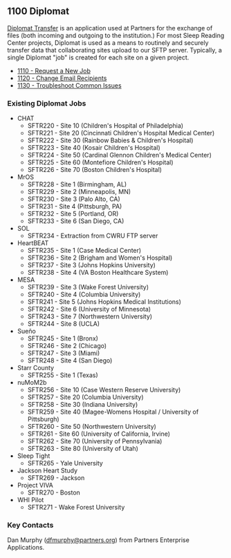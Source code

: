## 1100 Diplomat

[Diplomat Transfer](http://rc.partners.org/diplomat) is an application used at Partners for the exchange of files (both incoming and outgoing to the institution.) For most Sleep Reading Center projects, Diplomat is used as a means to routinely and securely transfer data that collaborating sites upload to our SFTP server. Typically, a single Diplomat "job" is created for each site on a given project.

- [1110 - Request a New Job](https://github.com/sleepepi/howto/blob/master/1000-file-transfer/1100-diplomat/1110-request-a-new-job.md)
- [1120 - Change Email Recipients](https://github.com/sleepepi/howto/blob/master/1000-file-transfer/1100-diplomat/1120-change-email-recipients.md)
- [1130 - Troubleshoot Common Issues](https://github.com/sleepepi/howto/blob/master/1000-file-transfer/1100-diplomat/1130-troubleshoot-common-issues.md)


### Existing Diplomat Jobs

- CHAT
    - SFTR220 - Site 10 (Children's Hospital of Philadelphia)
    - SFTR221 - Site 20 (Cincinnati Children's Hospital Medical Center)
    - SFTR222 - Site 30 (Rainbow Babies & Children's Hospital)
    - SFTR223 - Site 40 (Kosair Children's Hospital)
    - SFTR224 - Site 50 (Cardinal Glennon Children's Medical Center)
    - SFTR225 - Site 60 (Montefiore Children's Hospital)
    - SFTR226 - Site 70 (Boston Children's Hospital)
- MrOS
    - SFTR228 - Site 1 (Birmingham, AL)
    - SFTR229 - Site 2 (Minneapolis, MN)
    - SFTR230 - Site 3 (Palo Alto, CA)
    - SFTR231 - Site 4 (Pittsburgh, PA)
    - SFTR232 - Site 5 (Portland, OR)
    - SFTR233 - Site 6 (San Diego, CA)
- SOL
    - SFTR234 - Extraction from CWRU FTP server
- HeartBEAT
    - SFTR235 - Site 1 (Case Medical Center)
    - SFTR236 - Site 2 (Brigham and Women's Hospital)
    - SFTR237 - Site 3 (Johns Hopkins University)
    - SFTR238 - Site 4 (VA Boston Healthcare System)
- MESA
    - SFTR239 - Site 3 (Wake Forest University)
    - SFTR240 - Site 4 (Columbia University)
    - SFTR241 - Site 5 (Johns Hopkins Medical Institutions)
    - SFTR242 - Site 6 (University of Minnesota)
    - SFTR243 - Site 7 (Northwestern University)
    - SFTR244 - Site 8 (UCLA)
- Sueño
    - SFTR245 - Site 1 (Bronx)
    - SFTR246 - Site 2 (Chicago)
    - SFTR247 - Site 3 (Miami)
    - SFTR248 - Site 4 (San Diego)
- Starr County
    - SFTR255 - Site 1 (Texas)
- nuMoM2b
    - SFTR256 - Site 10 (Case Western Reserve University)
    - SFTR257 - Site 20 (Columbia University)
    - SFTR258 - Site 30 (Indiana University)
    - SFTR259 - Site 40 (Magee-Womens Hospital / University of Pittsburgh)
    - SFTR260 - Site 50 (Northwestern University)
    - SFTR261 - Site 60 (University of California, Irvine)
    - SFTR262 - Site 70 (University of Pennsylvania)
    - SFTR263 - Site 80 (University of Utah)
- Sleep Tight
    - SFTR265 - Yale University
- Jackson Heart Study
    - SFTR269 - Jackson
- Project VIVA
    - SFTR270 - Boston
- WHI Pilot
    - SFTR271 - Wake Forest University


### Key Contacts

Dan Murphy (dfmurphy@partners.org) from Partners Enterprise Applications.


